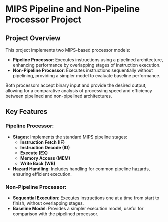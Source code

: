 # MIPS Pipeline and Non-Pipeline Processor Project

## Project Overview
This project implements two MIPS-based processor models:

- **Pipeline Processor**: Executes instructions using a pipelined architecture, enhancing performance by overlapping stages of instruction execution.
- **Non-Pipeline Processor**: Executes instructions sequentially without pipelining, providing a simpler model to evaluate baseline performance.

Both processors accept binary input and provide the desired output, allowing for a comparative analysis of processing speed and efficiency between pipelined and non-pipelined architectures.

## Key Features
### Pipeline Processor:
- **Stages**: Implements the standard MIPS pipeline stages:
  - **Instruction Fetch (IF)**
  - **Instruction Decode (ID)**
  - **Execute (EX)**
  - **Memory Access (MEM)**
  - **Write Back (WB)**
- **Hazard Handling**: Includes handling for common pipeline hazards, ensuring efficient execution.

### Non-Pipeline Processor:
- **Sequential Execution**: Executes instructions one at a time from start to finish, without overlapping stages.
- **Baseline Model**: Provides a simpler execution model, useful for comparison with the pipelined processor.
